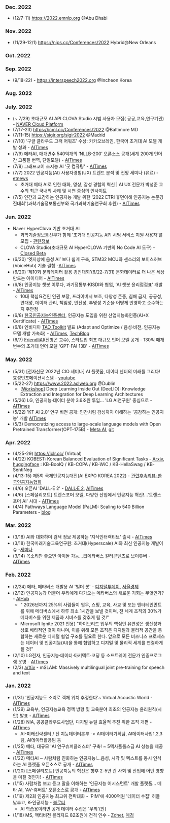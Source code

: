 ### Dec. 2022
* (12/7-11) https://2022.emnlp.org @Abu Dhabi

### Nov. 2022
* (11/29-12/1) https://nips.cc/Conferences/2022 Hybrid@New Orleans

### Oct. 2022

### Sep. 2022
* (9/18-22) - https://interspeech2022.org @Incheon Korea

### Aug. 2022

### July. 2022
* (~ 7/29) 초대규모 AI API CLOVA Studio 시범 사용자 모집( 공공,교육,연구기관) - [NAVER Cloud Platform](https://blog.naver.com/n_cloudplatform/222787313512) 
* (7/17-23) https://icml.cc/Conferences/2022 @Baltimore MD
* (7/11-15) https://sigir.org/sigir2022 @Madrid 
* (7/10) ‘구글 클라우드 고객 어워즈’ 수상: 카카오브레인, 한국어 초거대 AI 모델 개발 성과 - [AITimes](http://www.aitimes.kr/news/articleView.html?idxno=25482)
* (7/9) 메타AI, 매개변수 540억개의 ‘NLLB-200’ 오픈소스 공개(세계 200개 언어간 고품질 번역, 단일모델) - [AITimes](http://www.aitimes.kr/news/articleView.html?idxno=25475)
* (7/8) 그래프코어 초지능 AI '굿 컴퓨팅' - [AITimes](http://www.aitimes.kr/news/articleView.html?idxno=25469)
* (7/7) 2022 인공지능(AI) 사용자경험(UX) 트렌드 분석 및 전망 세미나 (유료) - [etnews](https://www.etnews.com/20220609000037)
  - 초거대 메타 AI로 인한 대화, 영상, 감성 경험의 혁신 | AI UX 전문가 박성준 교수의 최근 국내외 사례 및 시연 중심의 인사이트 
* (7/5) 인간과 교감하는 인공지능 개발 위한 '2022 ETRI 휴먼이해 인공지능 논문경진대회'(과학기술정보통신부와 국가과학기술연구회 후원) - [AITimes](http://www.aitimes.kr/news/articleView.html?idxno=25431)

### Jun. 2022
* Naver HyperClova 기반 초거대 AI 
  - 과학기술정보통신부가 함께 '초거대 인공지능 API 시범 서비스 지원 사용자'를 모집 - [관련정보](https://business.facebook.com/pg/ClovaAI/posts/)
  - CLOVA Studio(초대규모 AI HyperCLOVA 기반의 No Code AI 도구) - [Closed Beta](https://www.ncloud.com/product/aiService/clovaStudio)
* (6/20) ‘엣지상에 음성 AI’ 보다 쉽게 구축, STM32 MCU와 센소리의 보이스허브(VoiceHub) 기술 결합 -[AITimes](http://www.aitimes.kr/news/articleView.html?idxno=25314)
* (6/20) ‘제10회 문화데이터 활용 경진대회’(6/22-7/31) 문화데이터로 더 나은 세상 만드는 아이디어 - [AITimes](http://www.aitimes.kr/news/articleView.html?idxno=25322)
* (6/8) 인공지능 챗봇 이루다, 과기정통부·KISDI와 협업, ‘AI 챗봇 윤리점검표’ 개발 - [AITimes](http://www.aitimes.kr/news/articleView.html?idxno=25233)
  - 10대 핵심요건인 인권 보장, 프라이버시 보호, 다양성 존중, 침해 금지, 공공성, 연대성, 데이터 관리, 책임성, 안전성, 투명성 기준을 어떻게 반영하고 준수하는지 주안점
* (6/8) [한국인공지능인증센터](https://www.koraia.org), 인공지능 도입을 위한 산업지능화인증(AI+X Certificate) - [AITimes](http://www.aitimes.kr/news/articleView.html?idxno=25229)
* (6/8) 엔비디아 [TAO Toolkit](https://developer.nvidia.com/tao-toolkit-get-started) 발표 (Adapt and Optimize / 음성·비전, 인공지능 모델 개발 가속화) - [AITimes](http://www.aitimes.kr/news/articleView.html?idxno=25232), [TechBlog](https://developer.nvidia.com/ko-kr/blog/%EB%85%B8%ED%8A%B8%EB%B6%81-%EA%B8%B0%EB%B0%98-nvidia-tao-toolkit%EC%9C%BC%EB%A1%9C-%EB%A7%9E%EC%B6%A4%ED%98%95-%EB%8C%80%ED%99%94%ED%98%95-ai-%EB%AA%A8%EB%8D%B8-%EA%B5%AC%EC%B6%95%ED%95%98%EA%B8%B0/)
* (6/7) [FriendliAI](https://friendli.ai/)(전병곤 교수), 스타트업 최초 대규모 언어 모델 공개 - 130억 매개변수의 초거대 언어 모델 'GPT-FAI 13B' - [AITimes](http://www.aitimes.kr/news/articleView.html?idxno=25221)

### May. 2022
* (5/31) [전자신문 2022년 CIO 세미나] AI 플랫폼, 데이터 센터의 미래를 그리다! 효성인포메이션시스템 - [youtube](https://www.youtube.com/watch?v=-yuAXEinr7A)
* (5/22-27) https://www.2022.aclweb.org @Dublin
  + [[Workshop](https://sites.google.com/view/deelio-ws/)] Deep Learning Inside Out (DeeLIO): Knowledge Extraction and Integration for Deep Learning Architectures
* (5/26) LG, 인공지능·데이터 분야 3.6조원 투입... 'LG AI연구원' 중심으로 - [AITimes](http://www.aitimes.kr/news/articleView.html?idxno=25127)
* (5/22) 'KT AI 2.0' 연구 비전 공개: 인간처럼 감성까지 이해하는 '공감하는 인공지능' 개발 [AITimes](http://www.aitimes.kr/news/articleView.html?idxno=25086)
* (5/3) Democratizing access to large-scale language models with  Open Pretrained Transformer(OPT-175B) - [Meta AI](https://ai.facebook.com/blog/democratizing-access-to-large-scale-language-models-with-opt-175b/), [git](https://github.com/facebookresearch/metaseq)

### Apr. 2022
* (4/25-29) https://iclr.cc/ (Virtual)
* (4/22) KOBEST: Korean Balanced Evaluation of Significant Tasks - [Arxiv](https://arxiv.org/pdf/2204.04541.pdf), [huggingface](https://huggingface.co/datasets/skt/kobest_v1) : KB-BoolQ / KB-COPA / KB-WiC / KB-HellaSwag / KB-SentiNeg
* (4/13-15) 제5회 국제인공지능대전(AI EXPO KOREA 2022) - [관련후속리뷰-한국인공지능협회](https://www.koraia.org/default/mp6/mp6_sub9.php?com_board_basic=read_form&sub=09&com_board_idx=277)
* (4/6) 오픈AI 'DALL-E 2' - [DALL·E 2](https://openai.com/dall-e-2/), [AITimes](http://www.aitimes.com/news/articleView.html?idxno=143854)
* (4/6) [스페셜리포트] 트랜스포머 모델, 다양한 산업에서 인공지능 혁신!...'트랜스포머 AI' 시대 - [AITimes](http://www.aitimes.kr/news/articleView.html?idxno=24726)
* (4/4) Pathways Language Model (PaLM): Scaling to 540 Billion Parameters - [blog](https://ai.googleblog.com/2022/04/pathways-language-model-palm-scaling-to.html)

### Mar. 2022
* (3/18) AI와 대화하며 검색 정보 제공하는 '지식인터랙티브' 출시 - [AITimes](http://www.aitimes.com/news/articleView.html?idxno=143525)
* (3/18) 한국미래기술교육연구원: 초거대(Hyperscale) AI와 최신 인공지능 개발이슈 -[세미나](https://kecft.or.kr/shop/item20.php?it_id=1644297122)
* (3/14) 목소리만 좋으면 아이돌 가능…日메타버스 킬러콘텐츠로 브이튜버 - [AITimes](http://www.aitimes.com/news/articleView.html?idxno=143437)

### Feb. 2022
* (2/24) 메타, 메타버스 개발용 AI '빌더 봇' - [디지털투데이](http://www.digitaltoday.co.kr/news/articleView.html?idxno=435317), [서울경제](https://www.sedaily.com/NewsView/2629L3CDD6)
* (2/12) 인공지능과 더불어 우리에게 다가오는 메타버스의 새로운 기회는 무엇인가? - [AIHub](http://www.aitimes.kr/news/articleView.html?idxno=24222)
  - " 2026년까지 25%의 사람들이 업무, 쇼핑, 교육, 사교 및 또는 엔터테인먼트를 위해 메타버스에서 하루 최소 1시간을 보낼 것이며, 전 세계 조직의 30%가 메타버스를 위한 제품과 서비스를 갖추게 될 것!"
  - Microsoft Ignite 2021 인용) "하이브리드 업무의 핵심인 유연성은 생산성과 상호 배타적인 것이 아니며, 이를 위해 모든 조직은 디지털과 물리적 공간을 통합하는 새로운 디지털 협업 구조를 필요로 한다. 앞으로 모든 비즈니스 프로세스는 데이터 및 인공지능(AI)을 통해 협업하고 디지털 및 물리적 세계를 연결하게 될 것!”
* (2/10) LG전자, 인공지능·데이터·아키텍트·코딩 등 소프트웨어 전문가 인증프로그램 운영 - [AITimes](http://www.aitimes.kr/news/articleView.html?idxno=24207)
* (2/3) [arXiv](https://arxiv.org/abs/2202.01374) - mSLAM: Massively multilingual joint pre-training for speech and text

### Jan. 2022
* (1/31) '인공지능도 소리로 객체 위치 추정한다'~ Virtual Acoustic World - [AITimes](http://www.aitimes.kr/news/articleView.html?idxno=24141) 
* (1/29) 교육부, 인공지능교육 정책 방향 및 교육분야 최초의 인공지능 윤리원칙(시안) 발표 - [AITimes](http://www.aitimes.kr/news/articleView.html?idxno=24140)
* (1/28) NIA, 공공클라우드사업단, 디지털 뉴딜 효율적 추진 위한 조직 개편 - [AITimes](http://www.aitimes.kr/news/articleView.html?idxno=24136)
  - AI-미래전략센터 / 전 지능데이터본부 -> AI데이터기획팀, AI데이터사업1,2,3팀, AI데이터활용팀 등 
* (1/25) 메타, 대규모 'AI 연구슈퍼클러스터' 구축! ~ 5엑사플롭스급 AI 성능을 제공 - [AITimes](http://www.aitimes.kr/news/articleView.html?idxno=24094)
* (1/22) 메타AI ~ 사람처럼 진화하는 인공지능!...음성, 시각 및 텍스트를 동시 인식하는 AI 플랫폼 오픈소스로 공개 - [AITimes](http://www.aitimes.kr/news/articleView.html?idxno=24067)
* (1/20) [스페셜리포트] 인공지능의 혁신은 향후 2-5년 간 사회 및 산업에 어떤 영향을 미칠 것인가! - [AITimes](http://www.aitimes.kr/news/articleView.html?idxno=24043)
* (1/15) 사람처럼 보고 듣고 말을 이해하는 '인공지능 어시스턴트' 개발 플랫폼... 메타 AI, 'AV-휴버트' 오픈소스로 공개 - [AITimes](http://www.aitimes.kr/news/articleView.html?idxno=23981)
* (1/19)  제2회 인공지능 최고위 전략대화 - 'PIM'에 4000억원 '데이터 수집' 허들 낮추고, K-인공지능 - [블로터](https://www.bloter.net/newsView/blt202201180077)
  - AI 학습용이라면 공개 데이터 수집은 '무죄'(안)
* (1/18) MS, 액티비전 블리자드 82조원에 전격 인수 - [Zdnet](https://zdnet.co.kr/view/?no=20220118225220), [매경](https://www.mk.co.kr/news/world/view/2022/01/54622/)
